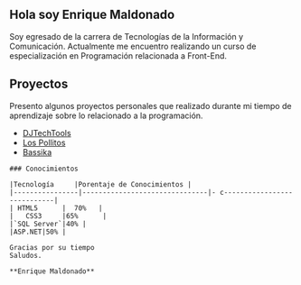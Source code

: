 
## Hola soy Enrique Maldonado

Soy egresado de la carrera de Tecnologías de la Información y Comunicación. Actualmente me encuentro realizando un curso de especialización en Programación relacionada a Front-End.

## Proyectos

Presento algunos proyectos personales que realizado durante mi tiempo de aprendizaje sobre lo relacionado a la programación.

 - [DJTechTools](https://djtechtools.com)
  - [Los Pollitos](https://pollitosbrasas.pe)
   - [Bassika](https://bassika.pe)



    ### Conocimientos

    |Tecnología     |Porentaje de Conocimientos |
    |----------------|-------------------------------|- c----------------------------|
    | HTML5      |  70%   |
    |   CSS3     |65%      |
    |`SQL Server`|40% |
    |ASP.NET|50% |

    Gracias por su tiempo
    Saludos.

    **Enrique Maldonado**
